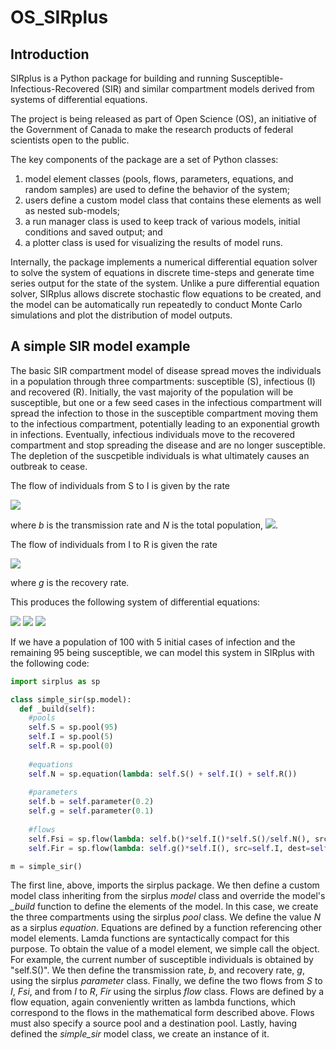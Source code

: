 # OS_SIRplus

## Introduction

SIRplus is a Python package for building and running Susceptible-Infectious-Recovered (SIR) and similar compartment models derived from systems of differential equations.

The project is being released as part of Open Science (OS), an initiative of the Government of Canada to make the research products of federal scientists open to the public.

The key components of the package are a set of Python classes:
 1. model element classes (pools, flows, parameters, equations, and random samples) are used to define the behavior of the system;
 1. users define a custom model class that contains these elements as well as nested sub-models;
 1. a run manager class is used to keep track of various models, initial conditions and saved output; and
 1. a plotter class is used for visualizing the results of model runs.

Internally, the package implements a numerical differential equation solver to solve the system of equations in discrete time-steps and generate time series output for the state of the system. Unlike a pure differential equation solver, SIRplus allows discrete stochastic flow equations to be created, and the model can be automatically run repeatedly to conduct Monte Carlo simulations and plot the distribution of model outputs.

## A simple SIR model example

The basic SIR compartment model of disease spread moves the individuals in a population through three compartments: susceptible (S), infectious (I) and recovered (R). Initially, the vast majority of the population will be susceptible, but one or a few seed cases in the infectious compartment will spread the infection to those in the susceptible compartment moving them to the infectious compartment, potentially leading to an exponential growth in infections. Eventually, infectious individuals move to the recovered compartment and stop spreading the disease and are no longer susceptible. The depletion of the suscpetible individuals is what ultimately causes an outbreak to cease.

The flow of individuals from S to I is given by the rate

<img src="https://render.githubusercontent.com/render/math?math=b*I*\frac{S}{N}">

where *b* is the transmission rate and *N* is the total population, <img src="https://render.githubusercontent.com/render/math?math=S%2BI%2BR">.

The flow of individuals from I to R is given the rate

<img src="https://render.githubusercontent.com/render/math?math=g*I">

where *g* is the recovery rate.

This produces the following system of differential equations:

<img src="https://render.githubusercontent.com/render/math?math=\frac{dS}{dt}=-b*I*\frac{S}{N}">

<img src="https://render.githubusercontent.com/render/math?math=\frac{dI}{dt}=b*I*\frac{S}{N}-g*I">

<img src="https://render.githubusercontent.com/render/math?math=\frac{dR}{dt}=g*I">

If we have a population of 100 with 5 initial cases of infection and the remaining 95 being susceptible, we can model this system in SIRplus with the following code:

```python
import sirplus as sp

class simple_sir(sp.model):
  def _build(self):
    #pools
    self.S = sp.pool(95)
    self.I = sp.pool(5)
    self.R = sp.pool(0)
    
    #equations
    self.N = sp.equation(lambda: self.S() + self.I() + self.R())
    
    #parameters
    self.b = self.parameter(0.2)
    self.g = self.parameter(0.1)
    
    #flows
    self.Fsi = sp.flow(lambda: self.b()*self.I()*self.S()/self.N(), src=self.S, dest=self.I)
    self.Fir = sp.flow(lambda: self.g()*self.I(), src=self.I, dest=self.R)

m = simple_sir()
```

The first line, above, imports the sirplus package. We then define a custom model class inheriting from the sirplus *model* class and override the model's *_build* function to define the elements of the model. In this case, we create the three compartments using the sirplus *pool* class. We define the value *N* as a sirplus *equation*. Equations are defined by a function referencing other model elements. Lamda functions are syntactically compact for this purpose. To obtain the value of a model element, we simple call the object. For example, the current number of susceptible individuals is obtained by "self.S()". We then define the transmission rate, *b*, and recovery rate, *g*, using the sirplus *parameter* class. Finally, we define the two flows from *S* to *I*, *Fsi*, and from *I* to *R*, *Fir* using the sirplus *flow* class. Flows are defined by a flow equation, again conveniently written as lambda functions, which correspond to the flows in the mathematical form described above. Flows must also specify a source pool and a destination pool. Lastly, having defined the *simple_sir* model class, we create an instance of it.





